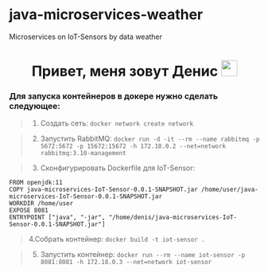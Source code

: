 # java-microservices-weather
Microservices on IoT-Sensors by data weather 

<h1 align="center">Привет, меня зовут Денис</a> 
<img src="https://github.com/blackcater/blackcater/raw/main/images/Hi.gif" height="32"/></h1>

### Для запуска контейнеров в докере нужно сделать следующее: ###

> 1. Создать сеть: 
```docker network create network ```

> 2. Запустить RabbitMQ: 
```docker run -d -it --rm --name rabbitmq -p 5672:5672 -p 15672:15672 -h 172.18.0.2 --net=network rabbitmq:3.10-management```

> 3. Сконфигурировать Dockerfile для IoT-Sensor: 
```
FROM openjdk:11
COPY java-microservices-IoT-Sensor-0.0.1-SNAPSHOT.jar /home/user/java-microservices-IoT-Sensor-0.0.1-SNAPSHOT.jar
WORKDIR /home/user
EXPOSE 8081
ENTRYPOINT ["java", "-jar", "/home/denis/java-microservices-IoT-Sensor-0.0.1-SNAPSHOT.jar"] 
```

> 4.Собрать контейнер: 
```docker build -t iot-sensor .```

> 5. Запустить контейнер:
```docker run --rm --name iot-sensor -p 8081:8081 -h 172.18.0.3 --net=network iot-sensor ```
